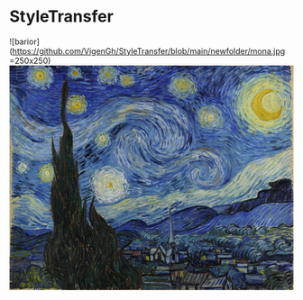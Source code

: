 # StyleTransfer
![barior](https://github.com/VigenGh/StyleTransfer/blob/main/newfolder/mona.jpg =250x250) ![priv](https://github.com/VigenGh/StyleTransfer/blob/main/newfolder/vangog.jpg)
